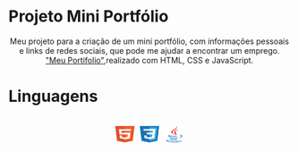 # Projeto Mini Portfólio

<p align="center">
 Meu projeto para a criação de um mini portfólio, com informações pessoais e links de redes sociais, que pode me ajudar a encontrar um emprego. <a href="https://drey021.github.io/mini-portfolio/" target="_blank">"Meu Portifolio"</a>,realizado com HTML, CSS e JavaScript.
</p>


# Linguagens

<div  align="center"> 
  <div style="display: inline_block"><br>
  <img align="center" alt="HTML" height="30" width="40" src="https://raw.githubusercontent.com/devicons/devicon/master/icons/html5/html5-original.svg">
  <img align="center" alt="CSS" height="30" width="40" src="https://raw.githubusercontent.com/devicons/devicon/master/icons/css3/css3-original.svg">
  <img align="center" alt="java" height="30" width="40" src="https://raw.githubusercontent.com/devicons/devicon/master/icons/java/java-original.svg">
</div>
